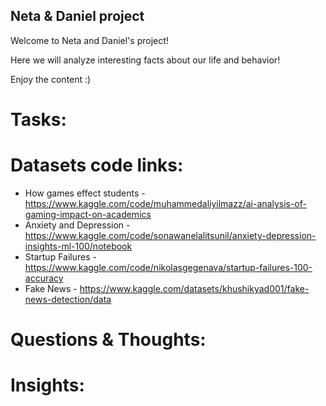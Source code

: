 ## Neta & Daniel project
Welcome to Neta and Daniel's project!

Here we will analyze interesting facts about our life and behavior!

Enjoy the content :)

# Tasks:

# Datasets code links:

- How games effect students - https://www.kaggle.com/code/muhammedaliyilmazz/ai-analysis-of-gaming-impact-on-academics
- Anxiety and Depression - https://www.kaggle.com/code/sonawanelalitsunil/anxiety-depression-insights-ml-100/notebook
- Startup Failures - https://www.kaggle.com/code/nikolasgegenava/startup-failures-100-accuracy
- Fake News - https://www.kaggle.com/datasets/khushikyad001/fake-news-detection/data
# Questions & Thoughts:



# Insights:
